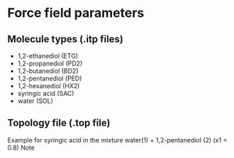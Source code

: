 # Force field parameters 
## Molecule types (.itp files)
* 1,2-ethanediol (ETG)
* 1,2-propanediol (PD2)
* 1,2-butanediol (BD2)
* 1,2-pentanediol (PED)
* 1,2-hexanediol (HX2)
* syringic acid (SAC)
* water (SOL)
## Topology file (.top file)
Example for syringic acid in the mixture water(1) + 1,2-pentanediol (2) (x1 = 0.8)
Note